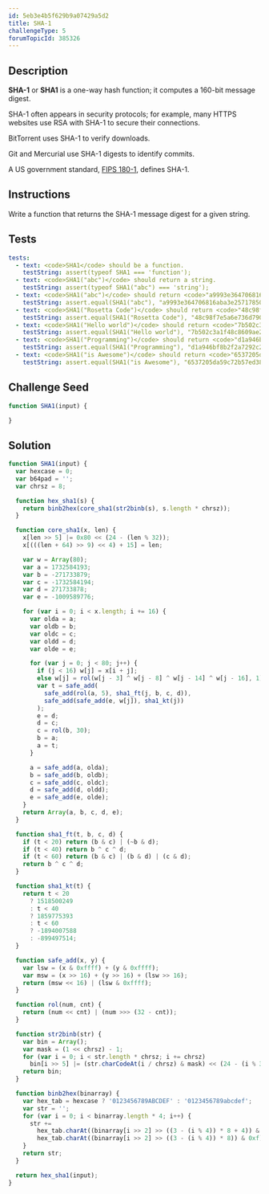 ```yaml
---
id: 5eb3e4b5f629b9a07429a5d2
title: SHA-1
challengeType: 5
forumTopicId: 385326
---
```


## Description

<section id='description'>

**SHA-1** or **SHA1** is a one-way hash function; it computes a 160-bit message digest.

SHA-1 often appears in security protocols; for example, many HTTPS websites use RSA with SHA-1 to secure their connections.

BitTorrent uses SHA-1 to verify downloads.

Git and Mercurial use SHA-1 digests to identify commits.

A US government standard, [FIPS 180-1](https://rosettacode.org/wiki/SHA-1/FIPS-180-1), defines SHA-1.

</section>

## Instructions

<section id='instructions'>

Write a function that returns the SHA-1 message digest for a given string.

</section>

## Tests

<section id='tests'>

```yml
tests:
  - text: <code>SHA1</code> should be a function.
    testString: assert(typeof SHA1 === 'function');
  - text: <code>SHA1("abc")</code> should return a string.
    testString: assert(typeof SHA1("abc") === 'string');
  - text: <code>SHA1("abc")</code> should return <code>"a9993e364706816aba3e25717850c26c9cd0d89d"</code>.
    testString: assert.equal(SHA1("abc"), "a9993e364706816aba3e25717850c26c9cd0d89d");
  - text: <code>SHA1("Rosetta Code")</code> should return <code>"48c98f7e5a6e736d790ab740dfc3f51a61abe2b5"</code>.
    testString: assert.equal(SHA1("Rosetta Code"), "48c98f7e5a6e736d790ab740dfc3f51a61abe2b5");
  - text: <code>SHA1("Hello world")</code> should return <code>"7b502c3a1f48c8609ae212cdfb639dee39673f5e"</code>.
    testString: assert.equal(SHA1("Hello world"), "7b502c3a1f48c8609ae212cdfb639dee39673f5e");
  - text: <code>SHA1("Programming")</code> should return <code>"d1a946bf8b2f2a7292c250063ee28989d742cd4b"</code>.
    testString: assert.equal(SHA1("Programming"), "d1a946bf8b2f2a7292c250063ee28989d742cd4b");
  - text: <code>SHA1("is Awesome")</code> should return <code>"6537205da59c72b57ed3881843c2d24103d683a3"</code>.
    testString: assert.equal(SHA1("is Awesome"), "6537205da59c72b57ed3881843c2d24103d683a3");
```

</section>

## Challenge Seed

<section id='challengeSeed'>
<div id='js-seed'>

```js
function SHA1(input) {

}
```

</div>

</section>

## Solution

<section id='solution'>

```js
function SHA1(input) {
  var hexcase = 0;
  var b64pad = '';
  var chrsz = 8;

  function hex_sha1(s) {
    return binb2hex(core_sha1(str2binb(s), s.length * chrsz));
  }

  function core_sha1(x, len) {
    x[len >> 5] |= 0x80 << (24 - (len % 32));
    x[(((len + 64) >> 9) << 4) + 15] = len;

    var w = Array(80);
    var a = 1732584193;
    var b = -271733879;
    var c = -1732584194;
    var d = 271733878;
    var e = -1009589776;

    for (var i = 0; i < x.length; i += 16) {
      var olda = a;
      var oldb = b;
      var oldc = c;
      var oldd = d;
      var olde = e;

      for (var j = 0; j < 80; j++) {
        if (j < 16) w[j] = x[i + j];
        else w[j] = rol(w[j - 3] ^ w[j - 8] ^ w[j - 14] ^ w[j - 16], 1);
        var t = safe_add(
          safe_add(rol(a, 5), sha1_ft(j, b, c, d)),
          safe_add(safe_add(e, w[j]), sha1_kt(j))
        );
        e = d;
        d = c;
        c = rol(b, 30);
        b = a;
        a = t;
      }

      a = safe_add(a, olda);
      b = safe_add(b, oldb);
      c = safe_add(c, oldc);
      d = safe_add(d, oldd);
      e = safe_add(e, olde);
    }
    return Array(a, b, c, d, e);
  }

  function sha1_ft(t, b, c, d) {
    if (t < 20) return (b & c) | (~b & d);
    if (t < 40) return b ^ c ^ d;
    if (t < 60) return (b & c) | (b & d) | (c & d);
    return b ^ c ^ d;
  }

  function sha1_kt(t) {
    return t < 20
      ? 1518500249
      : t < 40
      ? 1859775393
      : t < 60
      ? -1894007588
      : -899497514;
  }

  function safe_add(x, y) {
    var lsw = (x & 0xffff) + (y & 0xffff);
    var msw = (x >> 16) + (y >> 16) + (lsw >> 16);
    return (msw << 16) | (lsw & 0xffff);
  }

  function rol(num, cnt) {
    return (num << cnt) | (num >>> (32 - cnt));
  }

  function str2binb(str) {
    var bin = Array();
    var mask = (1 << chrsz) - 1;
    for (var i = 0; i < str.length * chrsz; i += chrsz)
      bin[i >> 5] |= (str.charCodeAt(i / chrsz) & mask) << (24 - (i % 32));
    return bin;
  }

  function binb2hex(binarray) {
    var hex_tab = hexcase ? '0123456789ABCDEF' : '0123456789abcdef';
    var str = '';
    for (var i = 0; i < binarray.length * 4; i++) {
      str +=
        hex_tab.charAt((binarray[i >> 2] >> ((3 - (i % 4)) * 8 + 4)) & 0xf) +
        hex_tab.charAt((binarray[i >> 2] >> ((3 - (i % 4)) * 8)) & 0xf);
    }
    return str;
  }

  return hex_sha1(input);
}
```

</section>
